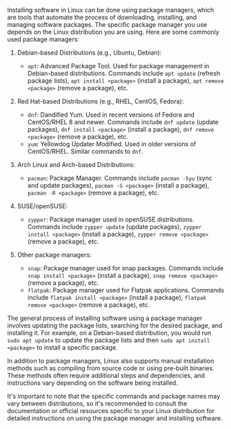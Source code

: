 Installing software in Linux can be done using package managers, which are tools that automate the process of downloading, installing, and managing software packages. The specific package manager you use depends on the Linux distribution you are using. Here are some commonly used package managers:

1. Debian-based Distributions (e.g., Ubuntu, Debian):
   - `apt`: Advanced Package Tool. Used for package management in Debian-based distributions. Commands include `apt update` (refresh package lists), `apt install <package>` (install a package), `apt remove <package>` (remove a package), etc.

2. Red Hat-based Distributions (e.g., RHEL, CentOS, Fedora):
   - `dnf`: Dandified Yum. Used in recent versions of Fedora and CentOS/RHEL 8 and newer. Commands include `dnf update` (update packages), `dnf install <package>` (install a package), `dnf remove <package>` (remove a package), etc.
   - `yum`: Yellowdog Updater Modified. Used in older versions of CentOS/RHEL. Similar commands to `dnf`.

3. Arch Linux and Arch-based Distributions:
   - `pacman`: Package Manager. Commands include `pacman -Syu` (sync and update packages), `pacman -S <package>` (install a package), `pacman -R <package>` (remove a package), etc.

4. SUSE/openSUSE:
   - `zypper`: Package manager used in openSUSE distributions. Commands include `zypper update` (update packages), `zypper install <package>` (install a package), `zypper remove <package>` (remove a package), etc.

5. Other package managers:
   - `snap`: Package manager used for snap packages. Commands include `snap install <package>` (install a package), `snap remove <package>` (remove a package), etc.
   - `flatpak`: Package manager used for Flatpak applications. Commands include `flatpak install <package>` (install a package), `flatpak remove <package>` (remove a package), etc.

The general process of installing software using a package manager involves updating the package lists, searching for the desired package, and installing it. For example, on a Debian-based distribution, you would run `sudo apt update` to update the package lists and then `sudo apt install <package>` to install a specific package.

In addition to package managers, Linux also supports manual installation methods such as compiling from source code or using pre-built binaries. These methods often require additional steps and dependencies, and instructions vary depending on the software being installed.

It's important to note that the specific commands and package names may vary between distributions, so it's recommended to consult the documentation or official resources specific to your Linux distribution for detailed instructions on using the package manager and installing software.